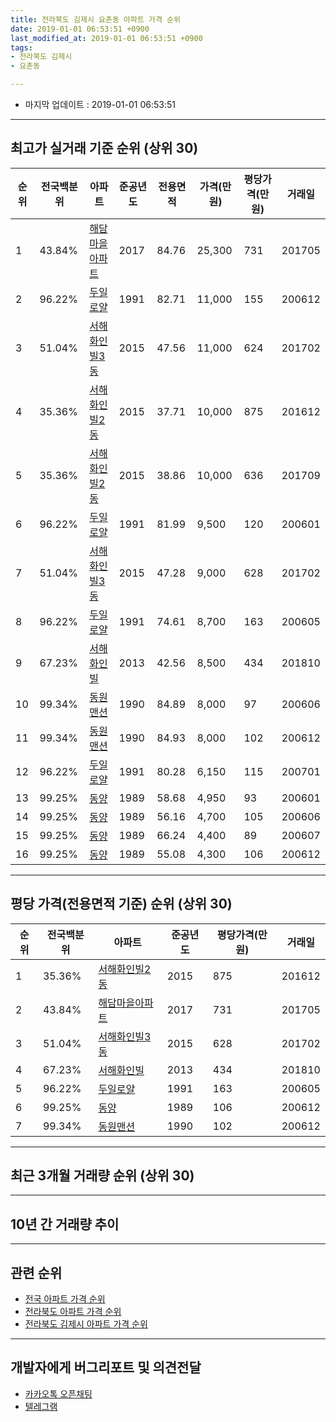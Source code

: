 ```yaml
---
title: 전라북도 김제시 요촌동 아파트 가격 순위
date: 2019-01-01 06:53:51 +0900
last_modified_at: 2019-01-01 06:53:51 +0900
tags:
- 전라북도 김제시
- 요촌동

---
```


* 마지막 업데이트 : 2019-01-01 06:53:51

---

## 최고가 실거래 기준 순위 (상위 30)


|순위|전국백분위|아파트|준공년도|전용면적|가격(만원)|평당가격(만원)|거래일|
|---|---|---|---|---|---|---|---|
|1|43.84%|[해담마을아파트](https://search.naver.com/search.naver?query=%EC%A0%84%EB%9D%BC%EB%B6%81%EB%8F%84+%EA%B9%80%EC%A0%9C%EC%8B%9C+%EC%9A%94%EC%B4%8C%EB%8F%99+%ED%95%B4%EB%8B%B4%EB%A7%88%EC%9D%84%EC%95%84%ED%8C%8C%ED%8A%B8)|2017|84.76|25,300|731|201705|
|2|96.22%|[두일로얄](https://search.naver.com/search.naver?query=%EC%A0%84%EB%9D%BC%EB%B6%81%EB%8F%84+%EA%B9%80%EC%A0%9C%EC%8B%9C+%EC%9A%94%EC%B4%8C%EB%8F%99+%EB%91%90%EC%9D%BC%EB%A1%9C%EC%96%84)|1991|82.71|11,000|155|200612|
|3|51.04%|[서해화인빌3동](https://search.naver.com/search.naver?query=%EC%A0%84%EB%9D%BC%EB%B6%81%EB%8F%84+%EA%B9%80%EC%A0%9C%EC%8B%9C+%EC%9A%94%EC%B4%8C%EB%8F%99+%EC%84%9C%ED%95%B4%ED%99%94%EC%9D%B8%EB%B9%8C3%EB%8F%99)|2015|47.56|11,000|624|201702|
|4|35.36%|[서해화인빌2동](https://search.naver.com/search.naver?query=%EC%A0%84%EB%9D%BC%EB%B6%81%EB%8F%84+%EA%B9%80%EC%A0%9C%EC%8B%9C+%EC%9A%94%EC%B4%8C%EB%8F%99+%EC%84%9C%ED%95%B4%ED%99%94%EC%9D%B8%EB%B9%8C2%EB%8F%99)|2015|37.71|10,000|875|201612|
|5|35.36%|[서해화인빌2동](https://search.naver.com/search.naver?query=%EC%A0%84%EB%9D%BC%EB%B6%81%EB%8F%84+%EA%B9%80%EC%A0%9C%EC%8B%9C+%EC%9A%94%EC%B4%8C%EB%8F%99+%EC%84%9C%ED%95%B4%ED%99%94%EC%9D%B8%EB%B9%8C2%EB%8F%99)|2015|38.86|10,000|636|201709|
|6|96.22%|[두일로얄](https://search.naver.com/search.naver?query=%EC%A0%84%EB%9D%BC%EB%B6%81%EB%8F%84+%EA%B9%80%EC%A0%9C%EC%8B%9C+%EC%9A%94%EC%B4%8C%EB%8F%99+%EB%91%90%EC%9D%BC%EB%A1%9C%EC%96%84)|1991|81.99|9,500|120|200601|
|7|51.04%|[서해화인빌3동](https://search.naver.com/search.naver?query=%EC%A0%84%EB%9D%BC%EB%B6%81%EB%8F%84+%EA%B9%80%EC%A0%9C%EC%8B%9C+%EC%9A%94%EC%B4%8C%EB%8F%99+%EC%84%9C%ED%95%B4%ED%99%94%EC%9D%B8%EB%B9%8C3%EB%8F%99)|2015|47.28|9,000|628|201702|
|8|96.22%|[두일로얄](https://search.naver.com/search.naver?query=%EC%A0%84%EB%9D%BC%EB%B6%81%EB%8F%84+%EA%B9%80%EC%A0%9C%EC%8B%9C+%EC%9A%94%EC%B4%8C%EB%8F%99+%EB%91%90%EC%9D%BC%EB%A1%9C%EC%96%84)|1991|74.61|8,700|163|200605|
|9|67.23%|[서해화인빌](https://search.naver.com/search.naver?query=%EC%A0%84%EB%9D%BC%EB%B6%81%EB%8F%84+%EA%B9%80%EC%A0%9C%EC%8B%9C+%EC%9A%94%EC%B4%8C%EB%8F%99+%EC%84%9C%ED%95%B4%ED%99%94%EC%9D%B8%EB%B9%8C)|2013|42.56|8,500|434|201810|
|10|99.34%|[동원맨션](https://search.naver.com/search.naver?query=%EC%A0%84%EB%9D%BC%EB%B6%81%EB%8F%84+%EA%B9%80%EC%A0%9C%EC%8B%9C+%EC%9A%94%EC%B4%8C%EB%8F%99+%EB%8F%99%EC%9B%90%EB%A7%A8%EC%85%98)|1990|84.89|8,000|97|200606|
|11|99.34%|[동원맨션](https://search.naver.com/search.naver?query=%EC%A0%84%EB%9D%BC%EB%B6%81%EB%8F%84+%EA%B9%80%EC%A0%9C%EC%8B%9C+%EC%9A%94%EC%B4%8C%EB%8F%99+%EB%8F%99%EC%9B%90%EB%A7%A8%EC%85%98)|1990|84.93|8,000|102|200612|
|12|96.22%|[두일로얄](https://search.naver.com/search.naver?query=%EC%A0%84%EB%9D%BC%EB%B6%81%EB%8F%84+%EA%B9%80%EC%A0%9C%EC%8B%9C+%EC%9A%94%EC%B4%8C%EB%8F%99+%EB%91%90%EC%9D%BC%EB%A1%9C%EC%96%84)|1991|80.28|6,150|115|200701|
|13|99.25%|[동양](https://search.naver.com/search.naver?query=%EC%A0%84%EB%9D%BC%EB%B6%81%EB%8F%84+%EA%B9%80%EC%A0%9C%EC%8B%9C+%EC%9A%94%EC%B4%8C%EB%8F%99+%EB%8F%99%EC%96%91)|1989|58.68|4,950|93|200601|
|14|99.25%|[동양](https://search.naver.com/search.naver?query=%EC%A0%84%EB%9D%BC%EB%B6%81%EB%8F%84+%EA%B9%80%EC%A0%9C%EC%8B%9C+%EC%9A%94%EC%B4%8C%EB%8F%99+%EB%8F%99%EC%96%91)|1989|56.16|4,700|105|200606|
|15|99.25%|[동양](https://search.naver.com/search.naver?query=%EC%A0%84%EB%9D%BC%EB%B6%81%EB%8F%84+%EA%B9%80%EC%A0%9C%EC%8B%9C+%EC%9A%94%EC%B4%8C%EB%8F%99+%EB%8F%99%EC%96%91)|1989|66.24|4,400|89|200607|
|16|99.25%|[동양](https://search.naver.com/search.naver?query=%EC%A0%84%EB%9D%BC%EB%B6%81%EB%8F%84+%EA%B9%80%EC%A0%9C%EC%8B%9C+%EC%9A%94%EC%B4%8C%EB%8F%99+%EB%8F%99%EC%96%91)|1989|55.08|4,300|106|200612|


---

## 평당 가격(전용면적 기준) 순위 (상위 30)


|순위|전국백분위|아파트|준공년도|평당가격(만원)|거래일|
|---|---|---|---|---|---|
|1|35.36%|[서해화인빌2동](https://search.naver.com/search.naver?query=%EC%A0%84%EB%9D%BC%EB%B6%81%EB%8F%84+%EA%B9%80%EC%A0%9C%EC%8B%9C+%EC%9A%94%EC%B4%8C%EB%8F%99+%EC%84%9C%ED%95%B4%ED%99%94%EC%9D%B8%EB%B9%8C2%EB%8F%99)|2015|875|201612|
|2|43.84%|[해담마을아파트](https://search.naver.com/search.naver?query=%EC%A0%84%EB%9D%BC%EB%B6%81%EB%8F%84+%EA%B9%80%EC%A0%9C%EC%8B%9C+%EC%9A%94%EC%B4%8C%EB%8F%99+%ED%95%B4%EB%8B%B4%EB%A7%88%EC%9D%84%EC%95%84%ED%8C%8C%ED%8A%B8)|2017|731|201705|
|3|51.04%|[서해화인빌3동](https://search.naver.com/search.naver?query=%EC%A0%84%EB%9D%BC%EB%B6%81%EB%8F%84+%EA%B9%80%EC%A0%9C%EC%8B%9C+%EC%9A%94%EC%B4%8C%EB%8F%99+%EC%84%9C%ED%95%B4%ED%99%94%EC%9D%B8%EB%B9%8C3%EB%8F%99)|2015|628|201702|
|4|67.23%|[서해화인빌](https://search.naver.com/search.naver?query=%EC%A0%84%EB%9D%BC%EB%B6%81%EB%8F%84+%EA%B9%80%EC%A0%9C%EC%8B%9C+%EC%9A%94%EC%B4%8C%EB%8F%99+%EC%84%9C%ED%95%B4%ED%99%94%EC%9D%B8%EB%B9%8C)|2013|434|201810|
|5|96.22%|[두일로얄](https://search.naver.com/search.naver?query=%EC%A0%84%EB%9D%BC%EB%B6%81%EB%8F%84+%EA%B9%80%EC%A0%9C%EC%8B%9C+%EC%9A%94%EC%B4%8C%EB%8F%99+%EB%91%90%EC%9D%BC%EB%A1%9C%EC%96%84)|1991|163|200605|
|6|99.25%|[동양](https://search.naver.com/search.naver?query=%EC%A0%84%EB%9D%BC%EB%B6%81%EB%8F%84+%EA%B9%80%EC%A0%9C%EC%8B%9C+%EC%9A%94%EC%B4%8C%EB%8F%99+%EB%8F%99%EC%96%91)|1989|106|200612|
|7|99.34%|[동원맨션](https://search.naver.com/search.naver?query=%EC%A0%84%EB%9D%BC%EB%B6%81%EB%8F%84+%EA%B9%80%EC%A0%9C%EC%8B%9C+%EC%9A%94%EC%B4%8C%EB%8F%99+%EB%8F%99%EC%9B%90%EB%A7%A8%EC%85%98)|1990|102|200612|


---

## 최근 3개월 거래량 순위 (상위 30)


<div style="width:100%;">
    <canvas id="deal_count_ranking" height="250"></canvas>
</div>


<script>
new Chart(document.getElementById("deal_count_ranking"), {
    type: 'horizontalBar',
    data: {
        labels: ['두일로얄', '동원맨션'],
        datasets: [{
            label: '실거래 수',
            data: [3, 2],
            borderColor: "rgba(255, 0, 128, 1)",
            backgroundColor: "rgba(255, 0, 128, 0.5)",
            fill: false,
        }]
    },
    options: {
        responsive: true,
        title: {
            display: true,
            text: '최근 3개월 거래량 순위'
        },
        tooltips: {
            mode: 'index',
            intersect: false,
            callbacks: {
                title: function(tooltipItems, data) {
                    return "실거래 수:";
                },
                label: function(tooltipItem, data) {
                    return data.labels[tooltipItem.index] + ": " + tooltipItem.xLabel;
                }
            }
        },
        hover: {
            mode: 'nearest',
            intersect: true
        },
        scales: {
            xAxes: [{
                display: true,
                scaleLabel: {
                    display: true,
                    labelString: '실거래 수'
                },
                ticks: {
                    suggestedMin: 0,
                }
            }],
            yAxes: [{
                display: true,
                ticks: {
                    autoSkip: false,
                    callback: function(value, index, values) {
                        if (value.length > 15)
                            return value.substr(0, 13) + "...";
                        else
                            return value;
                    }
                },
                scaleLabel: {
                    display: false,
                }
            }]
        }
    }
});

</script>


---

## 10년 간 거래량 추이


<div style="width:100%;">
    <canvas id="deal_progress" height="250"></canvas>
</div>

<script>
new Chart(document.getElementById("deal_progress"), {
    type: 'line',
    data: {
        labels: ['200901','200902','200903','200904','200905','200906','200907','200908','200909','200910','200911','200912','201001','201002','201003','201004','201005','201006','201007','201008','201009','201010','201011','201012','201101','201102','201103','201104','201105','201106','201107','201108','201109','201110','201111','201112','201201','201202','201203','201204','201205','201206','201207','201208','201209','201210','201211','201212','201301','201302','201303','201304','201305','201306','201307','201308','201309','201310','201311','201312','201401','201402','201403','201404','201405','201406','201407','201408','201409','201410','201411','201412','201501','201502','201503','201504','201505','201506','201507','201508','201509','201510','201511','201512','201601','201602','201603','201604','201605','201606','201607','201608','201609','201610','201611','201612','201701','201702','201703','201704','201705','201706','201707','201708','201709','201710','201711','201712','201801','201802','201803','201804','201805','201806','201807','201808','201809','201810','201811','201812','201901'],
        datasets: [{
            label: '실거래 수',
            pointRadius: 1,
            data: [1, 0, 1, 0, 4, 1, 0, 0, 0, 1, 2, 1, 2, 1, 0, 2, 1, 0, 0, 0, 0, 1, 0, 3, 1, 2, 2, 0, 3, 1, 1, 0, 3, 4, 3, 1, 0, 0, 1, 3, 1, 2, 2, 1, 1, 1, 1, 0, 1, 1, 3, 1, 1, 1, 0, 0, 2, 3, 0, 7, 2, 1, 5, 4, 1, 0, 3, 1, 2, 3, 5, 4, 1, 1, 4, 2, 2, 0, 2, 1, 4, 1, 4, 1, 2, 3, 2, 3, 1, 1, 1, 3, 1, 4, 1, 3, 0, 4, 1, 2, 7, 1, 3, 4, 2, 2, 3, 0, 1, 0, 0, 0, 0, 1, 1, 1, 2, 4, 3, 2, 0],
            borderColor: "rgba(255, 201, 14, 1)",
            backgroundColor: "rgba(255, 201, 14, 0.5)",
            fill: true,
        }]
    },
    options: {
        responsive: true,
        title: {
            display: true,
            text: '10년간 거래량 추이'
        },
        tooltips: {
            mode: 'index',
            intersect: false,
        },
        hover: {
            mode: 'nearest',
            intersect: true
        },
        scales: {
            xAxes: [{
                display: true,
                scaleLabel: {
                    display: true,
                    labelString: '년/월'
                }
            }],
            yAxes: [{
                display: true,
                ticks: {
                    suggestedMin: 0,
                },
                scaleLabel: {
                    display: true,
                    labelString: '실거래 수'
                }
            }]
        }
    }
});

</script>


---

## 관련 순위

- [전국 아파트 가격 순위](https://inasie.github.io/apt-ranking/전국)
- [전라북도 아파트 가격 순위](https://inasie.github.io/apt-ranking/전라북도)
- [전라북도 김제시 아파트 가격 순위](https://inasie.github.io/apt-ranking/전라북도-김제시)


---

## 개발자에게 버그리포트 및 의견전달

- [카카오톡 오픈채팅](https://open.kakao.com/o/gLJUAP4)
- [텔레그램](https://t.me/inasie)

